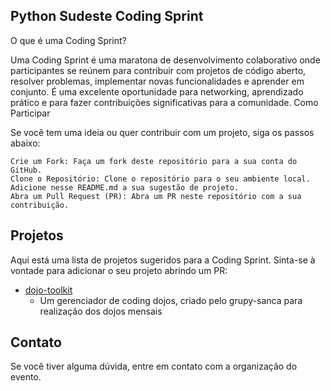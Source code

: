 ## Python Sudeste Coding Sprint
O que é uma Coding Sprint?

Uma Coding Sprint é uma maratona de desenvolvimento colaborativo onde participantes se reúnem para contribuir com projetos de código aberto, resolver problemas, implementar novas funcionalidades e aprender em conjunto. É uma excelente oportunidade para networking, aprendizado prático e para fazer contribuições significativas para a comunidade.
Como Participar

Se você tem uma ideia ou quer contribuir com um projeto, siga os passos abaixo:

    Crie um Fork: Faça um fork deste repositório para a sua conta do GitHub.
    Clone o Repositório: Clone o repositório para o seu ambiente local.
    Adicione nesse README.md a sua sugestão de projeto.
    Abra um Pull Request (PR): Abra um PR neste repositório com a sua contribuição.

## Projetos

Aqui está uma lista de projetos sugeridos para a Coding Sprint. Sinta-se à vontade para adicionar o seu projeto abrindo um PR:

- [dojo-toolkit](https://github.com/grupy-sanca/dojo-toolkit)
  - Um gerenciador de coding dojos, criado pelo grupy-sanca para realização dos dojos mensais

## Contato

Se você tiver alguma dúvida, entre em contato com a organização do evento.
